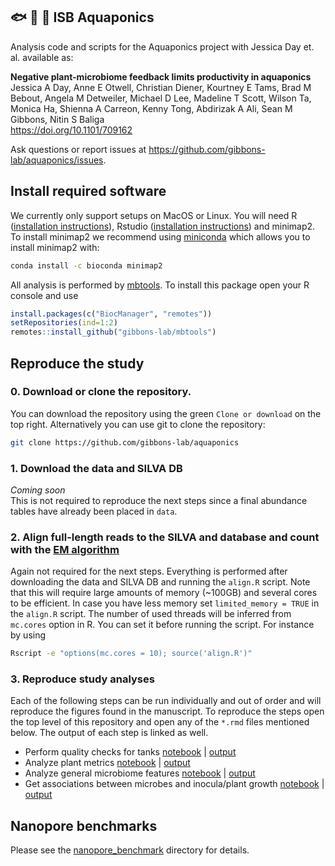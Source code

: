 ## :fish: :seedling: :tada: ISB Aquaponics

Analysis code and scripts for the Aquaponics project with Jessica Day et. al.
available as:

**Negative plant-microbiome feedback limits productivity in aquaponics**<br>
Jessica A Day, Anne E Otwell, Christian Diener, Kourtney E Tams, Brad M Bebout,
Angela M Detweiler, Michael D Lee, Madeline T Scott, Wilson Ta, Monica Ha,
Shienna A Carreon, Kenny Tong, Abdirizak A Ali, Sean M Gibbons, Nitin S Baliga<br>
https://doi.org/10.1101/709162

Ask questions or report issues at https://github.com/gibbons-lab/aquaponics/issues.

## Install required software

We currently only support setups on MacOS or Linux.
You will need R ([installation instructions](https://cloud.r-project.org/)),
Rstudio ([installation instructions](https://www.rstudio.com/products/rstudio/download/))
and minimap2. To install minimap2 we recommend using [miniconda](https://docs.conda.io/en/latest/miniconda.html)
which allows you to install minimap2 with:

```bash
conda install -c bioconda minimap2
```

All analysis is performed by [mbtools](https://gibbons-lab.github.io/mbtools).
To install this package open your R console and use

```R
install.packages(c("BiocManager", "remotes"))
setRepositories(ind=1:2)
remotes::install_github("gibbons-lab/mbtools")
```

## Reproduce the study

### 0. Download or clone the repository.

You can download the repository using the green `Clone or download` on the
top right. Alternatively you can use git to clone the repository:

```bash
git clone https://github.com/gibbons-lab/aquaponics
```

### 1. Download the data and SILVA DB

*Coming soon* <br>
This is not required to reproduce the next steps since a final abundance
tables have already been placed in `data`.

### 2. Align full-length reads to the SILVA and database and count with the [EM algorithm](https://gibbons-lab.github.io/mbtools/articles/06_counting.html)

Again not required for the next steps. Everything is performed after downloading the
data and SILVA DB and running the `align.R` script. Note that this will require
large amounts of memory (~100GB) and several cores to be efficient. In case you have
less memory set `limited_memory = TRUE` in the `align.R` script. The number
of used threads will be inferred from `mc.cores` option in R. You can set it before
running the script. For instance by using

```bash
Rscript -e "options(mc.cores = 10); source('align.R')"
```

### 3. Reproduce study analyses

Each of the following steps can be run individually and out of order and
will reproduce the figures found in the manuscript.
To reproduce the steps open the top level of this repository and open any of
the `*.rmd` files mentioned below. The output of each step is linked as
well.

- Perform quality checks for tanks [notebook](tank_metrics.rmd) | [output](docs/tank_metrics.nb.html)
- Analyze plant metrics [notebook](plant_metrics.rmd) | [output](docs/plant_metrics.nb.html)
- Analyze general microbiome features [notebook](general.rmd) | [output](docs/general.nb.html)
- Get associations between microbes and inocula/plant growth [notebook](docs/associations.rmd) | [output](associations.nb.html)

## Nanopore benchmarks

Please see the [nanopore_benchmark](nanopore_benchmark) directory for details.


